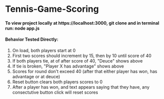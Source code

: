 # Tennis-Game-Scoring
#### To view project locally at https://localhost:3000, git clone and in terminal run: node app.js

#### Behavior Tested Directly:
  1. On load, both players start at 0
  2. First two scores should increment by 15, then by 10 until score of 40
  3. If both players tie, at of after score of 40, "Deuce" shows above
  4. If tie is broken, "Player X has advantage" shows above
  5. Scores for round don't exceed 40 (after that either player has won, has advantage or at deuce)
  6. Reset button clears both players scores to 0
  7. After a player has won, and text appears saying that they have, any consectutive button click will reset scores  
